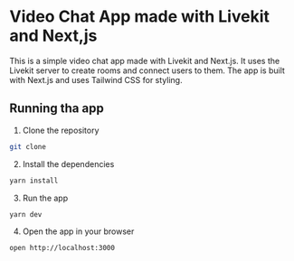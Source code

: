 # Video Chat App made with Livekit and Next,js

This is a simple video chat app made with Livekit and Next.js. It uses the Livekit server to create rooms and connect users to them. The app is built with Next.js and uses Tailwind CSS for styling.

## Running tha app

1. Clone the repository

```bash
git clone
```

2. Install the dependencies

```bash
yarn install
```

3. Run the app

```bash
yarn dev
```

4. Open the app in your browser

```bash
open http://localhost:3000
```
